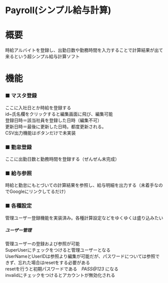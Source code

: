 Payroll(シンプル給与計算)  
==================


# 概要  
時給アルバイトを登録し、出勤日数や勤務時間を入力することで計算結果が出て来るという超シンプル給与計算ソフト  







# 機能
### ■ マスタ登録  
ここに入社日とか時給を登録する  
id~氏名欄をクリックすると編集画面に飛び、編集可能  
登録日時＝該当社員を登録した日時（編集不可）  
更新日時＝最後に更新した日時。都度更新される。  
CSV出力機能はボタンだけで未実装

### ■ 勤怠登録  
ここに出勤日数と勤務時間を登録する（ぜんぜん未完成）  

### ■ 給与参照  
時給と勤怠にもとづいての計算結果を参照し、給与明細を出力する（未着手なのでGoogleにリンクしてるだけ）

### ■ 各種設定  
管理ユーザー登録機能を実装済み。各種計算設定などをゆくゆくは盛り込みたい

##### ユーザー管理  
管理ユーザーの登録および参照が可能  
SuperUserにチェックをつけると管理ユーザーとなる  
UserNameとUserIDは参照より編集が可能だが、パスワードについては参照できず、忘れた場合はresetをする必要がある  
resetを行うと初期パスワードである　*PASS@123* になる  
invalidにチェックをつけるとアカウントが無効化される